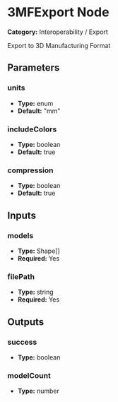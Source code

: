 
# 3MFExport Node

**Category:** Interoperability / Export

Export to 3D Manufacturing Format

## Parameters


### units
- **Type:** enum
- **Default:** "mm"





### includeColors
- **Type:** boolean
- **Default:** true





### compression
- **Type:** boolean
- **Default:** true





## Inputs


### models
- **Type:** Shape[]
- **Required:** Yes



### filePath
- **Type:** string
- **Required:** Yes



## Outputs


### success
- **Type:** boolean



### modelCount
- **Type:** number




